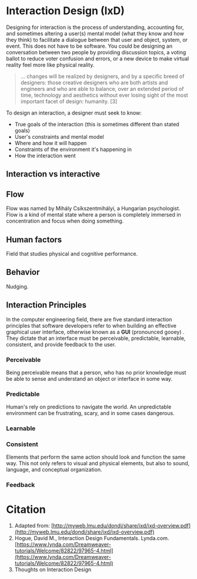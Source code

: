 # Interaction Design \(IxD\)

Designing for interaction is the process of understanding, accounting for, and sometimes altering a user\(s\) mental model \(what they know and how they think\) to facilitate a dialogue between that user and object, system, or event. This does not have to be software. You could be designing an conversation between two people by providing discussion topics, a voting ballot to reduce voter confusion and errors, or a new device to make virtual reality feel more like physical reality.

> ... changes will be realized by designers, and by a specific breed of designers: those creative designers who are both artists and engineers and who are able to balance, over an extended period of time, technology and aesthetics without ever losing sight of the most important facet of design: humanity. \[3\]

To design an interaction, a designer must seek to know:

* True goals of the interaction \(this is sometimes different than stated goals\)
* User's constraints and mental model
* Where and how it will happen
* Constraints of the environment it's happening in
* How the interaction went

## Interaction vs interactive

## Flow

Flow was named by Mihály Csíkszentmihályi, a Hungarian psychologist. Flow is a kind of mental state where a person is completely immersed in concentration and focus when doing something.

## Human factors

Field that studies physical and cognitive performance.

## Behavior

Nudging.

## Interaction Principles

In the computer engineering field, there are five standard interaction principles that software developers refer to when building an effective graphical user interface, otherwise known as a **GUI** \(pronounced gooey\) . They dictate that an interface must be perceivable, predictable, learnable, consistent, and provide feedback to the user.

### Perceivable

Being perceivable means that a person, who has no prior knowledge must be able to sense and understand an object or interface in some way.

### Predictable

Human's rely on predictions to navigate the world. An unpredictable environment can be frustrating, scary, and in some cases dangerous.

### Learnable

### Consistent

Elements that perform the same action should look and function the same way. This not only refers to visual and physical elements, but also to sound, language, and conceptual organization.

### Feedback

# Citation

1. Adapted from: [http://myweb.lmu.edu/dondi/share/ixd/ixd-overview.pdf](http://myweb.lmu.edu/dondi/share/ixd/ixd-overview.pdf)
2. Hogue, David M., Interaction Design Fundamentals. Lynda.com. [https://www.lynda.com/Dreamweaver-tutorials/Welcome/82822/97965-4.html](https://www.lynda.com/Dreamweaver-tutorials/Welcome/82822/97965-4.html)
3. Thoughts on Interaction Design



